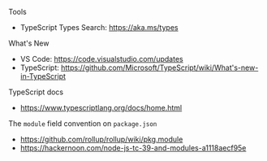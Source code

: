 Tools
- TypeScript Types Search: https://aka.ms/types

What's New
- VS Code: https://code.visualstudio.com/updates
- TypeScript: https://github.com/Microsoft/TypeScript/wiki/What's-new-in-TypeScript

TypeScript docs
- https://www.typescriptlang.org/docs/home.html

The `module` field convention on `package.json`
- https://github.com/rollup/rollup/wiki/pkg.module
- https://hackernoon.com/node-js-tc-39-and-modules-a1118aecf95e
